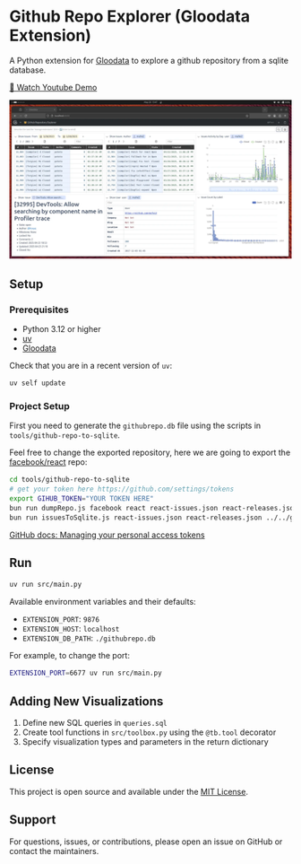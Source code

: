 # Github Repo Explorer (Gloodata Extension)

A Python extension for [Gloodata](https://gloodata.com/) to explore a github repository from a sqlite database.

[🎥 Watch Youtube Demo](https://www.youtube.com/watch?v=EV5E5gR5oKM)

![Extension Preview](https://raw.githubusercontent.com/gloodata/extension-github-repo-explorer/refs/heads/main/resources/ext-preview.webp)


## Setup

### Prerequisites

- Python 3.12 or higher
- [uv](https://docs.astral.sh/uv/)
- [Gloodata](https://gloodata.com/download/)

Check that you are in a recent version of `uv`:

```bash
uv self update
```

### Project Setup

First you need to generate the `githubrepo.db` file using the scripts in `tools/github-repo-to-sqlite`.

Feel free to change the exported repository, here we are going to export the [facebook/react](https://github.com/facebook/react) repo:

```sh
cd tools/github-repo-to-sqlite
# get your token here https://github.com/settings/tokens
export GIHUB_TOKEN="YOUR TOKEN HERE"
bun run dumpRepo.js facebook react react-issues.json react-releases.json
bun run issuesToSqlite.js react-issues.json react-releases.json ../../githubrepo.db
```

[GitHub docs: Managing your personal access tokens](https://docs.github.com/en/authentication/keeping-your-account-and-data-secure/managing-your-personal-access-tokens)

## Run

```sh
uv run src/main.py
```

Available environment variables and their defaults:

- `EXTENSION_PORT`: `9876`
- `EXTENSION_HOST`: `localhost`
- `EXTENSION_DB_PATH`: `./githubrepo.db`

For example, to change the port:

```sh
EXTENSION_PORT=6677 uv run src/main.py
```

## Adding New Visualizations

1. Define new SQL queries in `queries.sql`
2. Create tool functions in `src/toolbox.py` using the `@tb.tool` decorator
3. Specify visualization types and parameters in the return dictionary

## License

This project is open source and available under the [MIT License](LICENSE).

## Support

For questions, issues, or contributions, please open an issue on GitHub or contact the maintainers.
